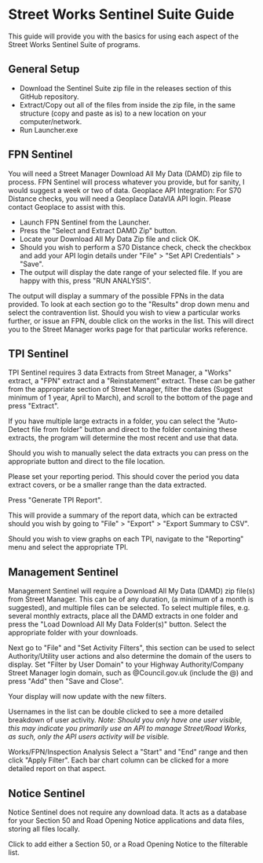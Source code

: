 # Street Works Sentinel Suite Guide

This guide will provide you with the basics for using each aspect of the Street Works Sentinel Suite of programs.

## General Setup

 - Download the Sentinel Suite zip file in the releases section of this
   GitHub repository. 
 - Extract/Copy out all of the files from inside the
   zip file, in the same structure (copy and paste as is) to a new
   location on your computer/network.
 - Run Launcher.exe

## FPN Sentinel

You will need a Street Manager Download All My Data (DAMD) zip file to process. FPN Sentinel will process whatever you provide, but for sanity, I would suggest a week or two of data.
Geoplace API Integration: For S70 Distance checks, you will need a Geoplace DataVIA API login.  Please contact Geoplace to assist with this. 

 - Launch FPN Sentinel from the Launcher.
 - Press the "Select and Extract DAMD Zip" button.
 - Locate your Download All My Data Zip file and click OK.
 - Should you wish to perform a S70 Distance check, check the checkbox and add your API login details under "File" > "Set API Credentials" > "Save".
 - The output will display the date range of your selected file. If you are happy with this, press "RUN ANALYSIS".

The output will display a summary of the possible FPNs in the data provided.  To look at each section go to the "Results" drop down menu and select the contravention list.
Should you wish to view a particular works further, or issue an FPN, double click on the works in the list.  This will direct you to the Street Manager works page for that particular works reference.

## TPI Sentinel

TPI Sentinel requires 3 data Extracts from Street Manager, a "Works" extract, a "FPN" extract and a "Reinstatement" extract.  These can be gather from the appropriate section of Street Manager, filter the dates (Suggest minimum of 1 year, April to March), and scroll to the bottom of the page and press "Extract".

If you have multiple large extracts in a folder, you can select the "Auto-Detect file from folder" button and direct to the folder containing these extracts, the program will determine the most recent and use that data.

Should you wish to manually select the data extracts you can press on the appropriate button and direct to the file location.

Please set your reporting period.  This should cover the period you data extract covers, or be a smaller range than the data extracted.  

Press "Generate TPI Report".

This will provide a summary of the report data, which can be extracted should you wish by going to "File" > "Export" > "Export Summary to CSV".

Should you wish to view graphs on each TPI, navigate to the "Reporting" menu and select the appropriate TPI.


## Management Sentinel

Management Sentinel will require a Download All My Data (DAMD) zip file(s) from Street Manager.  This can be of any duration, (a minimum of a month is suggested), and multiple files can be selected.  To select multiple files, e.g. several monthly extracts, place all the DAMD extracts in one folder and press the "Load Download All My Data Folder(s)" button.  Select the appropriate folder with your downloads.

Next go to "File" and "Set Activity Filters", this section can be used to select Authority/Utility user actions and also determine the domain of the users to display.  Set "Filter by User Domain" to your Highway Authority/Company Street Manager login domain, such as @Council.gov.uk (include the @) and press "Add" then "Save and Close".

Your display will now update with the new filters.

Usernames in the list can be double clicked to see a more detailed breakdown of user activity.
*Note: Should you only have one user visible, this may indicate you primarily use an API to manage Street/Road Works, as such, only the API users activity will be visible.*

Works/FPN/Inspection Analysis 
Select a "Start" and "End" range and then click "Apply Filter". Each bar chart column can be clicked for a more detailed report on that aspect.


## Notice Sentinel

Notice Sentinel does not require any download data.  It acts as a database for your Section 50 and Road Opening Notice applications and data files, storing all files locally.

Click to add either a Section 50, or a Road Opening Notice to the filterable list.
